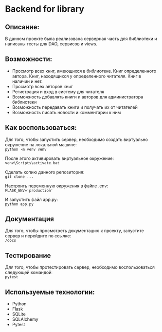 # Backend for library

## Описание:
В данном проекте была реализована серверная часть для библиотеки и написаны тесты для DAO, сервисов и views.

## Возможности:
* Просмотр всех книг, имеющихся в библиотеке. Книг определенного автора. Книг, находящихся у определенного читателя. Книг в наличии и нет.
* Просмотр всех авторов книг
* Регистрация и вход в систему для читателя
* Возможность добавлять книги и авторов для администратора библиотеки
* Возможность передавать книги и получать их от читателей
* Возможность писать новости и комментарии к ним

## Как воспользоваться:
Для того, чтобы запустить сервер, необходимо создать виртуально окружение на локальной машине:  
`python -m venv venv`

После этого активировать виртуальное окружение:  
`venv\Scripts\activate.bat`

Сделать копию данного репозитория:  
`git clone ...`

Настроить переменную окружения в файле .env:  
`FLASK_ENV='production'`

И запустить файл app.py:  
`python app.py`

## Документация
Для того, чтобы просмотреть документацию к проекту, запустите сервер и перейдите по ссылке:  
`/docs`

## Тестирование
Для того, чтобы протестировать сервер, необходимо воспользоваться следующей командой:  
`pytest`

## Используемые технологии:
* Python
* Flask
* SQLite
* SQLAlchemy
* Pytest